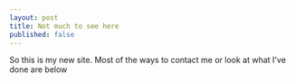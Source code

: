 ```yaml
---
layout: post
title: Not much to see here
published: false
---
```

So this is my new site. Most of the ways to contact me or look at what I've done are below